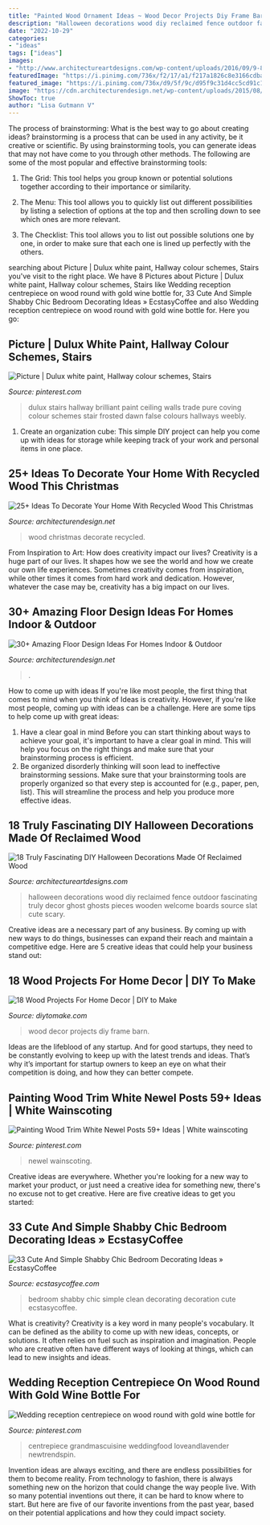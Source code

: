 ```yaml
---
title: "Painted Wood Ornament Ideas ~ Wood Decor Projects Diy Frame Barn"
description: "Halloween decorations wood diy reclaimed fence outdoor fascinating truly decor ghost ghosts pieces wooden welcome boards source slat cute scary"
date: "2022-10-29"
categories:
- "ideas"
tags: ["ideas"]
images:
- "http://www.architectureartdesigns.com/wp-content/uploads/2016/09/9-8.jpg"
featuredImage: "https://i.pinimg.com/736x/f2/17/a1/f217a1826c8e3166cdbaa32f432160c4.jpg"
featured_image: "https://i.pinimg.com/736x/d9/5f/9c/d95f9c31d4cc5cd91c13cc90bc2d7f4c.jpg"
image: "https://cdn.architecturendesign.net/wp-content/uploads/2015/08/AD-Indoor-Outdoor-Floor-Design-Ideas-20.jpg"
ShowToc: true
author: "Lisa Gutmann V"
---
```



The process of brainstorming: What is the best way to go about creating ideas?
brainstorming is a process that can be used in any activity, be it creative or scientific. By using brainstorming tools, you can generate ideas that may not have come to you through other methods. The following are some of the most popular and effective brainstorming tools:
1. The Grid: This tool helps you group known or potential solutions together according to their importance or similarity.

2. The Menu: This tool allows you to quickly list out different possibilities by listing a selection of options at the top and then scrolling down to see which ones are more relevant.

3. The Checklist: This tool allows you to list out possible solutions one by one, in order to make sure that each one is lined up perfectly with the others.

	

		
searching about Picture | Dulux white paint, Hallway colour schemes, Stairs you've visit to the right place. We have 8 Pictures about Picture | Dulux white paint, Hallway colour schemes, Stairs like Wedding reception centrepiece on wood round with gold wine bottle for, 33 Cute And Simple Shabby Chic Bedroom Decorating Ideas » EcstasyCoffee and also Wedding reception centrepiece on wood round with gold wine bottle for. Here you go:
		
    
## Picture | Dulux White Paint, Hallway Colour Schemes, Stairs

<img loading=lazy src="https://i.pinimg.com/736x/d9/5f/9c/d95f9c31d4cc5cd91c13cc90bc2d7f4c.jpg" onerror="this.onerror=null;this.src='https://tse4.mm.bing.net/th?id=OIP.DizMXi8kcxEAkbaQRUGoDgAAAA&amp;pid=15.1';" alt="Picture | Dulux white paint, Hallway colour schemes, Stairs">

_Source: pinterest.com_

>dulux stairs hallway brilliant paint ceiling walls trade pure coving colour schemes stair frosted dawn false colours hallways weebly. 

	

1. Create an organization cube: This simple DIY project can help you come up with ideas for storage while keeping track of your work and personal items in one place.

    
## 25+ Ideas To Decorate Your Home With Recycled Wood This Christmas

<img loading=lazy src="http://cdn.architecturendesign.net/wp-content/uploads/2015/12/AD-Ideas-To-Decorate-Your-Home-With-Recycled-Wood-This-20.jpg" onerror="this.onerror=null;this.src='https://tse2.mm.bing.net/th?id=OIP.3hrp131gZ6c-KCDqkj-N7wHaQi&amp;pid=15.1';" alt="25+ Ideas To Decorate Your Home With Recycled Wood This Christmas">

_Source: architecturendesign.net_

>wood christmas decorate recycled. 

	

From Inspiration to Art: How does creativity impact our lives?
Creativity is a huge part of our lives. It shapes how we see the world and how we create our own life experiences. Sometimes creativity comes from inspiration, while other times it comes from hard work and dedication. However, whatever the case may be, creativity has a big impact on our lives.

    
## 30+ Amazing Floor Design Ideas For Homes Indoor &amp; Outdoor

<img loading=lazy src="https://cdn.architecturendesign.net/wp-content/uploads/2015/08/AD-Indoor-Outdoor-Floor-Design-Ideas-20.jpg" onerror="this.onerror=null;this.src='https://tse3.mm.bing.net/th?id=OIP.iEN4p-EMZ-w4uLkUbwK7qwHaLH&amp;pid=15.1';" alt="30+ Amazing Floor Design Ideas For Homes Indoor &amp; Outdoor">

_Source: architecturendesign.net_

>. 

	

How to come up with ideas
If you're like most people, the first thing that comes to mind when you think of Ideas is creativity. However, if you're like most people, coming up with ideas can be a challenge. 
Here are some tips to help come up with great ideas: 
1. Have a clear goal in mind 
Before you can start thinking about ways to achieve your goal, it's important to have a clear goal in mind. This will help you focus on the right things and make sure that your brainstorming process is efficient. 
2. Be organized 
 disorderly thinking will soon lead to ineffective brainstorming sessions. Make sure that your brainstorming tools are properly organized so that every step is accounted for (e.g., paper, pen, list). This will streamline the process and help you produce more effective ideas. 

    
## 18 Truly Fascinating DIY Halloween Decorations Made Of Reclaimed Wood

<img loading=lazy src="http://www.architectureartdesigns.com/wp-content/uploads/2016/09/9-8.jpg" onerror="this.onerror=null;this.src='https://tse4.mm.bing.net/th?id=OIP.MkHW-hO0ZQ2iNMTEMF1dVwHaNI&amp;pid=15.1';" alt="18 Truly Fascinating DIY Halloween Decorations Made Of Reclaimed Wood">

_Source: architectureartdesigns.com_

>halloween decorations wood diy reclaimed fence outdoor fascinating truly decor ghost ghosts pieces wooden welcome boards source slat cute scary. 

	

Creative ideas are a necessary part of any business. By coming up with new ways to do things, businesses can expand their reach and maintain a competitive edge. Here are 5 creative ideas that could help your business stand out: 

    
## 18 Wood Projects For Home Decor | DIY To Make

<img loading=lazy src="http://www.diytomake.com/wp-content/uploads/2016/03/photo-frame.jpg" onerror="this.onerror=null;this.src='https://tse3.mm.bing.net/th?id=OIP.skM4Db-v_rUKudam0xr8FgHaJ3&amp;pid=15.1';" alt="18 Wood Projects For Home Decor | DIY to Make">

_Source: diytomake.com_

>wood decor projects diy frame barn. 

	

Ideas are the lifeblood of any startup. And for good startups, they need to be constantly evolving to keep up with the latest trends and ideas. That’s why it’s important for startup owners to keep an eye on what their competition is doing, and how they can better compete.

    
## Painting Wood Trim White Newel Posts 59+ Ideas | White Wainscoting

<img loading=lazy src="https://i.pinimg.com/736x/1e/a4/f8/1ea4f80ff75e7bb4eb934dad77c78260.jpg" onerror="this.onerror=null;this.src='https://tse4.mm.bing.net/th?id=OIP.fLUYXdauhOo-wr5O6IPQWAAAAA&amp;pid=15.1';" alt="Painting Wood Trim White Newel Posts 59+ Ideas | White wainscoting">

_Source: pinterest.com_

>newel wainscoting. 

	

Creative ideas are everywhere. Whether you're looking for a new way to market your product, or just need a creative idea for something new, there's no excuse not to get creative. Here are five creative ideas to get you started: 

    
## 33 Cute And Simple Shabby Chic Bedroom Decorating Ideas » EcstasyCoffee

<img loading=lazy src="https://i0.wp.com/www.ecstasycoffee.com/wp-content/uploads/2016/08/Clean-Shabby-Chic-Look-For-Bedroom-Decoration.jpg" onerror="this.onerror=null;this.src='https://tse4.mm.bing.net/th?id=OIP.8lL2cfZY8U-Kyl47ZPeMyQHaLH&amp;pid=15.1';" alt="33 Cute And Simple Shabby Chic Bedroom Decorating Ideas » EcstasyCoffee">

_Source: ecstasycoffee.com_

>bedroom shabby chic simple clean decorating decoration cute ecstasycoffee. 

	

What is creativity?
Creativity is a key word in many people's vocabulary. It can be defined as the ability to come up with new ideas, concepts, or solutions. It often relies on fuel such as inspiration and imagination. People who are creative often have different ways of looking at things, which can lead to new insights and ideas.

    
## Wedding Reception Centrepiece On Wood Round With Gold Wine Bottle For

<img loading=lazy src="https://i.pinimg.com/736x/f2/17/a1/f217a1826c8e3166cdbaa32f432160c4.jpg" onerror="this.onerror=null;this.src='https://tse3.mm.bing.net/th?id=OIP.bDvXG87mPbIluR1ZHjTYDgHaLH&amp;pid=15.1';" alt="Wedding reception centrepiece on wood round with gold wine bottle for">

_Source: pinterest.com_

>centrepiece grandmascuisine weddingfood loveandlavender newtrendspin. 

	

Invention ideas are always exciting, and there are endless possibilities for them to become reality. From technology to fashion, there is always something new on the horizon that could change the way people live. With so many potential inventions out there, it can be hard to know where to start. But here are five of our favorite inventions from the past year, based on their potential applications and how they could impact society.

